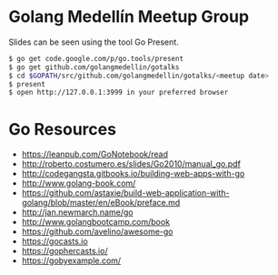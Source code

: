 # Golang Medellín Meetup Group

Slides can be seen using the tool Go Present.

```bash
$ go get code.google.com/p/go.tools/present
$ go get github.com/golangmedellin/gotalks
$ cd $GOPATH/src/github.com/golangmedellin/gotalks/<meetup date>
$ present
$ open http://127.0.0.1:3999 in your preferred browser
```

# Go Resources
- https://leanpub.com/GoNotebook/read
- http://roberto.costumero.es/slides/Go2010/manual_go.pdf
- http://codegangsta.gitbooks.io/building-web-apps-with-go
- http://www.golang-book.com/
- https://github.com/astaxie/build-web-application-with-golang/blob/master/en/eBook/preface.md
- http://jan.newmarch.name/go
- http://www.golangbootcamp.com/book
- https://github.com/avelino/awesome-go
- https://gocasts.io
- https://gophercasts.io/
- https://gobyexample.com/
